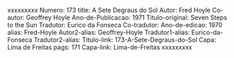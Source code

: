 xxxxxxxxx
Numero: 173
title: A Sete Degraus do Sol
Autor: Fred Hoyle
Co-autor: Geoffrey Hoyle
Ano-de-Publicacao: 1971
Titulo-original: Seven Steps to the Sun
Tradutor: Eurico da Fonseca
Co-tradutor: 
Ano-de-edicao: 1970
alias: Fred-Hoyle
Autor2-alias: Geoffrey-Hoyle
Tradutor1-alias: Eurico-da-Fonseca
Tradutor2-alias: 
Titulo-link: 173-A-Sete-Degraus-do-Sol
Capa: Lima de Freitas
pags: 171
Capa-link: Lima-de-Freitas
xxxxxxxxx